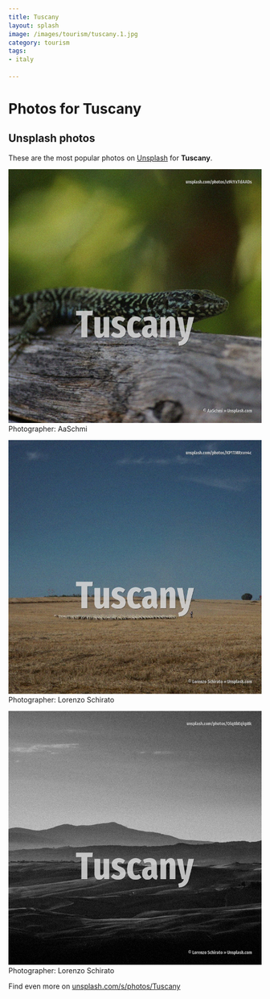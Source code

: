 ```yaml
---
title: Tuscany
layout: splash
image: /images/tourism/tuscany.1.jpg
category: tourism
tags:
- italy

---
```

# Photos for Tuscany
 
## Unsplash photos
These are the most popular photos on [Unsplash](https://unsplash.com) for **Tuscany**.
 
![Tuscany](/images/tourism/tuscany.1.jpg)
Photographer:  AaSchmi
 
![Tuscany](/images/tourism/tuscany.2.jpg)
Photographer:  Lorenzo Schirato
 
![Tuscany](/images/tourism/tuscany.3.jpg)
Photographer:  Lorenzo Schirato
 
Find even more on [unsplash.com/s/photos/Tuscany](https://unsplash.com/s/photos/Tuscany)
 
